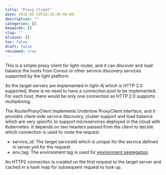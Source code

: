 ```yaml
---
title: "Proxy Client"
date: 2018-05-29T18:39:45-04:00
description: ""
categories: []
keywords: []
slug: ""
aliases: []
toc: false
draft: false
reviewed: true
---
```



This is a simple proxy client for light-router, and it can discover and load balance the hosts from Consul or other service discovery services supported by the light platform.

As the target servers are implemented in light-4j which is HTTP 2.0 supported, there is no need to have a connection pool to be implemented. For each host, there would be only one connection as HTTP 2.0 supports multiplexing.

The RouterProxyClient implements Undertow ProxyClient interface, and it provides client-side service discovery, cluster support and load balance which are very specific to support microservices deployed in the cloud with Kubernetes.  It depends on two headers passed from the client to decide which connection is used to route the request. 

* service_id: The target serviceId which is unique for the service defined in server.yml for the request
* env_tag: The environment tag is used for [environment segregation][] 

An HTTP2 connection is created on the first request to the target server and cached in a hash map for subsequent request to look up. 

[environment segregation]:  /design/env-segregation/



